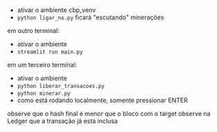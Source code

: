 - ativar o ambiente cbp_venv
- ```python ligar_no.py```      ficará "escutando" minerações

em outro terminal:
- ativar o ambiente
- ```streamlit run main.py```


em um terceiro terminal:
- ativar o ambiente
- ```python liberar_transacoes.py```
- ```python minerar.py```
- como está rodando localmente, somente pressionar ENTER

observe que o hash final é menor que o bloco com o target
observe na Ledger que a transação já está inclusa